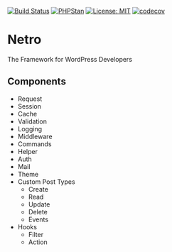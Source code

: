 [![Build Status](https://travis-ci.com/loeffel-io/netro.svg?token=diwUYjrdo8kHiwiMCFuq&branch=master)](https://travis-ci.com/loeffel-io/netro)
[![PHPStan](https://img.shields.io/badge/PHPStan-enabled-brightgreen.svg?style=flat)](https://github.com/phpstan/phpstan)
[![License: MIT](https://img.shields.io/badge/License-MIT-yellow.svg)](https://opensource.org/licenses/MIT)
[![codecov](https://codecov.io/gh/loeffel-io/netro/branch/master/graph/badge.svg?token=tmPeOhqvU6)](https://codecov.io/gh/loeffel-io/netro)

# Netro
The Framework for WordPress Developers

## Components

- Request
- Session
- Cache
- Validation
- Logging
- Middleware
- Commands
- Helper
- Auth
- Mail
- Theme
- Custom Post Types
  - Create
  - Read
  - Update
  - Delete
  - Events
- Hooks
  - Filter
  - Action
